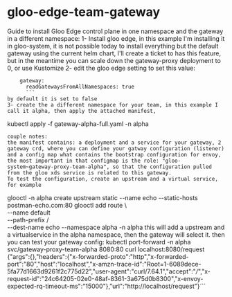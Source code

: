 # gloo-edge-team-gateway

Guide to install Gloo Edge control plane in one namespace and the gateway in a different namespace:
1- Install  gloo edge, in this example I'm installing it in gloo-system, it is not possible today to install everything but the default gateway using the current helm chart, I'll create a ticket to has this feature, but in the meantime you can scale down the gateway-proxy deployment to 0, or use Kustomize
2-  edit the gloo edge setting to set this value:
```   
    gateway:
      readGatewaysFromAllNamespaces: true 
      ```
by default it is set to false
3- create the a different namespace for your team, in this example I call it alpha, then apply the attached manifest,
```
kubectl apply -f gateway-alpha-full.yaml -n alpha
```
couple notes:
the manifest contains: a deployment and a service for your gateway, 2 gateway crd, where you can define your gatway configuration (listener) and a config map what contains the bootstrap configuration for envoy, the most important in that configmap is the role: "gloo-system~gateway-proxy-team-alpha", so that the configuration pulled from the gloo xds service is related to this gateway.
To test the configuration, create an upstream and a virtual service, for example
```
glooctl -n alpha create upstream static --name echo --static-hosts postman-echo.com:80
glooctl add route  \                                                                                                                                                                                
    --name default  \
    --path-prefix / \
    --dest-name echo --namespace alpha -n alpha
this will add a upstream and a virtualservice in the alpha namespace, then the gateway will select it. then you can test your gateway config:
kubectl port-forward -n alpha svc/gateway-proxy-team-alpha 8080:80
curl localhost:8080/request                                                                                                                                                                         
{"args":{},"headers":{"x-forwarded-proto":"http","x-forwarded-port":"80","host":"localhost","x-amzn-trace-id":"Root=1-6089dece-5fa77d1663d9261f2c775d22","user-agent":"curl/7.64.1","accept":"*/*","x-request-id":"24c64205-02e0-48af-8361-3a675d0b8300","x-envoy-expected-rq-timeout-ms":"15000"},"url":"http://localhost/request"}```
